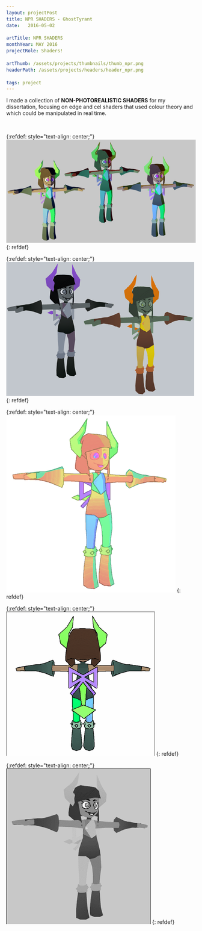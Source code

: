 ```yaml
---
layout: projectPost
title: NPR SHADERS - GhostTyrant
date:   2016-05-02

artTitle: NPR SHADERS
monthYear: MAY 2016
projectRole: Shaders!

artThumb: /assets/projects/thumbnails/thumb_npr.png
headerPath: /assets/projects/headers/header_npr.png

tags: project
---
```


I made a collection of <b>NON-PHOTOREALISTIC SHADERS</b> for my dissertation, focusing on edge and cel shaders that used colour theory and which could be manipulated in real time.

<br>

{:refdef: style="text-align: center;"}
![one](/assets/projects/npr_0.png)
{: refdef}

{:refdef: style="text-align: center;"}
![two](/assets/projects/npr_1.png)
{: refdef}

{:refdef: style="text-align: center;"}
![five](/assets/projects/npr_4.png)
{: refdef}

{:refdef: style="text-align: center;"}
![three](/assets/projects/npr_2.gif)
{: refdef}

{:refdef: style="text-align: center;"}
![four](/assets/projects/npr_3.gif)
{: refdef}